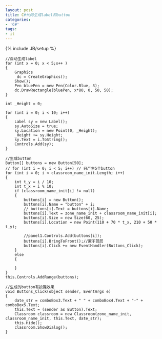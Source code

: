 ```yaml
---
layout: post
title: C#代码生成label和button
categories:
- 'C#'
tags:
- it
---
```

{% include JB/setup %}

    //自动生成label
    for (int x = 0; x < 5;x++ )
    {
        Graphics
         dc = CreateGraphics();
        Show();
        Pen bluePen = new Pen(Color.Blue, 3);
        dc.DrawRectangle(bluePen, x*80, 0, 50, 50);
    }

    int _Height = 0;

    for (int i = 0; i < 10; i++)
    {
        Label sy = new Label();
        sy.AutoSize = true;
        sy.Location = new Point(0, _Height);
        _Height += sy.Height;
        sy.Text = i.ToString();
        Controls.Add(sy);
    } 

    //生成button
    Button[] buttons = new Button[50];
    // for (int i = 0; i < 5; i++) // 只产生5个button
    for (int i = 0; i < classroom_name_init.Length; i++)
    {
        int t_y = i / 10;
        int t_x = i % 10;
        if (classroom_name_init[i] != null)
        {
            buttons[i] = new Button();
            buttons[i].Name = "button" + i;
            // buttons[i].Text = buttons[i].Name;
            buttons[i].Text = zone_name_init + classroom_name_init[i];
            buttons[i].Size = new Size(60, 25);
            buttons[i].Location = new Point(110 + 70 * t_x, 210 + 50 * t_y);

            //panel1.Controls.Add(buttons[i]);
            buttons[i].BringToFront();//置于顶层
            buttons[i].Click += new EventHandler(Buttons_Click);                        
        }
        else
        {

        }
    }
    this.Controls.AddRange(buttons);

    //生成的button有按键效果
    void Buttons_Click(object sender, EventArgs e)
    {
        date_str = comboBox3.Text + " " + comboBox4.Text + "-" + comboBox5.Text;
        this.Text = (sender as Button).Text;
        Classroom classroom = new Classroom(zone_name_init, classroom_name_init, this.Text, date_str);
        this.Hide();
        classroom.ShowDialog();
    }
